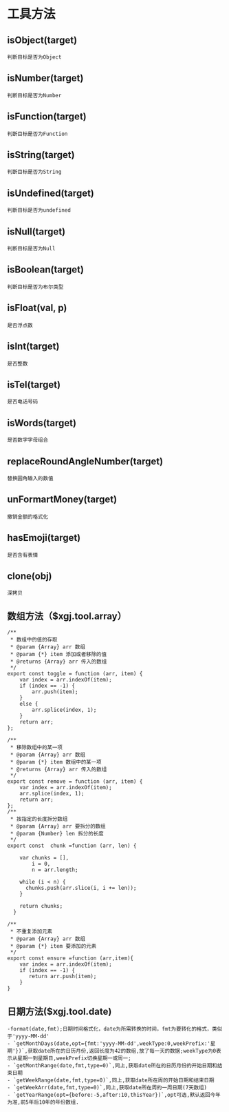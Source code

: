 # 工具方法

## isObject(target)
 ``判断目标是否为Object`` 

## isNumber(target)
 ``判断目标是否为Number``

## isFunction(target)
``判断目标是否为Function`` 

## isString(target)
``判断目标是否为String``

## isUndefined(target)
``判断目标是否为undefined``

## isNull(target)
``判断目标是否为Null``

## isBoolean(target)
``判断目标是否为布尔类型``

## isFloat(val, p)
``是否浮点数``

## isInt(target)
``是否整数``

## isTel(target)
``是否电话号码``

## isWords(target)
``是否数字字母组合``

## replaceRoundAngleNumber(target)
``替换圆角输入的数值``

## unFormartMoney(target)
``撤销金额的格式化``

## hasEmoji(target)
``是否含有表情``

## clone(obj)
``深拷贝``

## 数组方法（$xgj.tool.array）
```
/**
 * 数组中的值的存取
 * @param {Array} arr 数组
 * @param {*} item 添加或者移除的值
 * @returns {Array} arr 传入的数组
 */
export const toggle = function (arr, item) {
    var index = arr.indexOf(item);
    if (index == -1) {
        arr.push(item);
    }
    else {
        arr.splice(index, 1);
    }
    return arr;
};

/**
 * 移除数组中的某一项
 * @param {Array} arr 数组
 * @param {*} item 数组中的某一项
 * @returns {Array} arr 传入的数组
 */
export const remove = function (arr, item) {
    var index = arr.indexOf(item);
    arr.splice(index, 1);
    return arr;
};
/**
 * 按指定的长度拆分数组
 * @param {Array} arr 要拆分的数组
 * @param {Number} len 拆分的长度
 */
export const  chunk =function (arr, len) {

    var chunks = [],
        i = 0,
        n = arr.length;
  
    while (i < n) {
      chunks.push(arr.slice(i, i += len));
    }
  
    return chunks;
  }

/**
 * 不重复添加元素
 * @param {Array} arr 数组
 * @param {*} item 要添加的元素
 */
export const ensure =function (arr,item){
    var index = arr.indexOf(item);
    if (index == -1) {
       return arr.push(item);
    }
}

```

## 日期方法($xgj.tool.date)

```
-format(date,fmt);日期时间格式化，date为所需转换的时间，fmt为要转化的格式，类似于'yyyy-MM-dd'
- `getMonthDays(date,opt={fmt:'yyyy-MM-dd',weekType:0,weekPrefix:'星期'})`,获取date所在的日历月份,返回长度为42的数组,放了每一天的数据;weekType为0表示从星期一到星期日,weekPrefix切换星期一或周一;  
- `getMonthRange(date,fmt,type=0)`,同上,获取date所在的日历月份的开始日期和结束日期  
- `getWeekRange(date,fmt,type=0)`,同上,获取date所在周的开始日期和结束日期  
- `getWeekArr(date,fmt,type=0)`,同上,获取date所在周的一周日期(7天数组)  
- `getYearRange(opt={before:-5,after:10,thisYear})`,opt可选,默认返回今年为准,前5年后10年的年份数组.  
```

